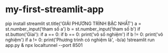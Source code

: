 # my-first-streamlit-app
pip install streamlit
st.title('GIẢI PHƯƠNG TRÌNH BẬC NHẤT')
a = st.number_input('tham số a')
b = st.number_input('tham số b')
if st.button('Gỉai'):
  if a == 0:
    if b == 0:
      print('vô số nghiệm')
    if b != 0:
      print('vô nghiệm')
  if a != 0:
    print('Phương trình có nghiệm là', -b/a)
!streamlit run app.py & npx localtunnel --port 8501
